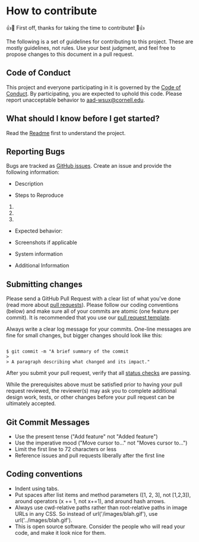 # How to contribute
👍🎉 First off, thanks for taking the time to contribute! 🎉👍

The following is a set of guidelines for contributing to this project. These are mostly guidelines, not rules. Use your best judgment, and feel free to propose changes to this document in a pull request.

## Code of Conduct
This project and everyone participating in it is governed by the [Code of Conduct](https://github.com/aad-wsux/iModules_dataloader/blob/master/CODE_OF_CONDUCT.md). By participating, you are expected to uphold this code. Please report unacceptable behavior to aad-wsux@cornell.edu.

## What should I know before I get started?
Read the [Readme](https://github.com/aad-wsux/iModules_dataloader/blob/master/README.md) first to understand the project.

## Reporting Bugs
Bugs are tracked as [GitHub issues](https://guides.github.com/features/issues/). Create an issue and provide the following information:

- Description

- Steps to Reproduce
1.
2.
3.

- Expected behavior:

- Screenshots if applicable

- System information

- Additional Information

## Submitting changes
Please send a GitHub Pull Request with a clear list of what you've done (read more about [pull requests](https://help.github.com/en/pull-requests)). Please follow our coding conventions (below) and make sure all of your commits are atomic (one feature per commit).  It is recommended that you use our [pull request template](https://github.com/aad-wsux/iModules_dataloader/blob/master/.github/pull_request_template.md).

Always write a clear log message for your commits. One-line messages are fine for small changes, but bigger changes should look like this:
```

$ git commit -m "A brief summary of the commit
> 
> A paragraph describing what changed and its impact."

```
After you submit your pull request, verify that all [status checks](https://help.github.com/en/github/collaborating-with-issues-and-pull-requests/about-status-checks) are passing.

While the prerequisites above must be satisfied prior to having your pull request reviewed, the reviewer(s) may ask you to complete additional design work, tests, or other changes before your pull request can be ultimately accepted.

## Git Commit Messages
- Use the present tense ("Add feature" not "Added feature")
- Use the imperative mood ("Move cursor to..." not "Moves cursor to...")
- Limit the first line to 72 characters or less
- Reference issues and pull requests liberally after the first line

## Coding conventions
- Indent using tabs.
- Put spaces after list items and method parameters ([1, 2, 3], not [1,2,3]), around operators (x += 1, not x+=1), and around hash arrows.
- Always use cwd-relative paths rather than root-relative paths in image URLs in any CSS. So instead of url('/images/blah.gif'), use url('../images/blah.gif').
- This is open source software. Consider the people who will read your code, and make it look nice for them.